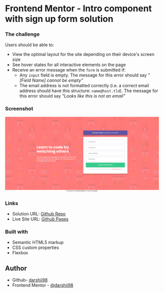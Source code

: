 # Frontend Mentor - Intro component with sign up form solution

### The challenge

Users should be able to:

- View the optimal layout for the site depending on their device's screen size
- See hover states for all interactive elements on the page
- Receive an error message when the `form` is submitted if:
  - Any `input` field is empty. The message for this error should say _"[Field Name] cannot be empty"_
  - The email address is not formatted correctly (i.e. a correct email address should have this structure: `name@host.tld`). The message for this error should say _"Looks like this is not an email"_

### Screenshot

![](./images/screenshot.png)

### Links

- Solution URL: [Github Repo](https://github.com/darshii98/intro-sign-up-form/)
- Live Site URL: [Github Pages](https://darshii98.github.io/intro-sign-up-form/)

### Built with

- Semantic HTML5 markup
- CSS custom properties
- Flexbox

## Author

- Github- [darshii98](https://github.com/darshii98/)
- Frontend Mentor - [@darshii98](https://www.frontendmentor.io/profile/darshii98)
